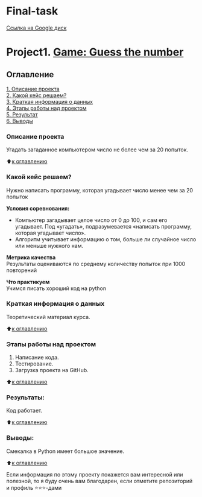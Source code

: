 # Final-task 
[Ссылка на Google диск](https://drive.google.com/drive/folders/1vmPFvG8mbKIMUPl51OpGyKoFdWwDNubz?usp=share_link)

# Project1. [Game: Guess the number](https://github.com/RinaGlin/Final-task/blob/master/gamev2test.py)

## Оглавление  
[1. Описание проекта](https://github.com/RinaGlin/Final-task#описание-проекта)  
[2. Какой кейс решаем?](https://github.com/RinaGlin/Final-task#какой-кейс-решаем)  
[3. Краткая информация о данных](https://github.com/RinaGlin/Final-task#краткая-информация-о-данных)  
[4. Этапы работы над проектом](https://github.com/RinaGlin/Final-task#этапы-работы-над-проектом)  
[5. Результат](https://github.com/RinaGlin/Final-task#результаты)    
[6. Выводы](https://github.com/RinaGlin/Final-task#выводы) 

### Описание проекта    
Угадать загаданное компьютером число не более чем за 20 попыток.

:arrow_up:[к оглавлению](https://github.com/RinaGlin/Final-task#оглавление)


### Какой кейс решаем?    
Нужно написать программу, которая угадывает число менее чем за 20 попыток

**Условия соревнования:**  
- Компьютер загадывает целое число от 0 до 100, и сам его угадывает. Под «угадать», подразумевается «написать программу, которая угадывает число».
- Алгоритм учитывает информацию о том, больше ли случайное число или меньше нужного нам.

**Метрика качества**     
Результаты оцениваются по среднему количеству попыток при 1000 повторений

**Что практикуем**     
Учимся писать хороший код на python


### Краткая информация о данных
Теоретический материал курса.
  
:arrow_up:[к оглавлению](https://github.com/RinaGlin/Final-task#оглавление)


### Этапы работы над проектом  
1. Написание кода.
2. Тестирование. 
3. Загрузка проекта на GitHub.

:arrow_up:[к оглавлению](https://github.com/RinaGlin/Final-task#оглавление)


### Результаты:  
Код работает.

:arrow_up:[к оглавлению](https://github.com/RinaGlin/Final-task#оглавление)


### Выводы:  
Смекалка в Python имеет большое значение. 

:arrow_up:[к оглавлению](https://github.com/RinaGlin/Final-task#оглавление)


Если информация по этому проекту покажется вам интересной или полезной, то я буду очень вам благодарен, если отметите репозиторий и профиль ⭐️⭐️⭐️-дами